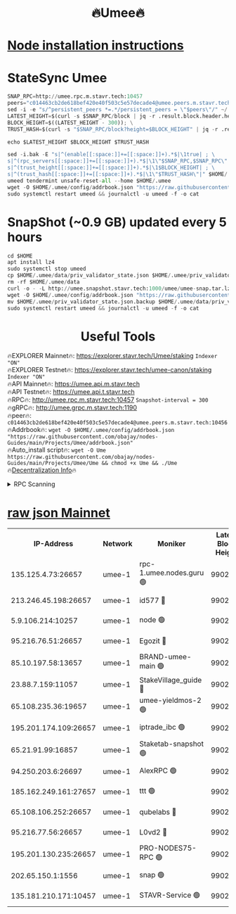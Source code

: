 <h1 align="center"> 🔥Umee🔥</h1>


[Node installation instructions](https://github.com/obajay/nodes-Guides/tree/main/Projects/Umee)
=
# StateSync Umee
```python
SNAP_RPC=http://umee.rpc.m.stavr.tech:10457
peers="c014463cb2de618bef420e40f503c5e57decade4@umee.peers.m.stavr.tech:10456"
sed -i -e "s/^persistent_peers *=.*/persistent_peers = \"$peers\"/" ~/.umee/config/config.toml
LATEST_HEIGHT=$(curl -s $SNAP_RPC/block | jq -r .result.block.header.height); \
BLOCK_HEIGHT=$((LATEST_HEIGHT - 300)); \
TRUST_HASH=$(curl -s "$SNAP_RPC/block?height=$BLOCK_HEIGHT" | jq -r .result.block_id.hash)

echo $LATEST_HEIGHT $BLOCK_HEIGHT $TRUST_HASH

sed -i.bak -E "s|^(enable[[:space:]]+=[[:space:]]+).*$|\1true| ; \
s|^(rpc_servers[[:space:]]+=[[:space:]]+).*$|\1\"$SNAP_RPC,$SNAP_RPC\"| ; \
s|^(trust_height[[:space:]]+=[[:space:]]+).*$|\1$BLOCK_HEIGHT| ; \
s|^(trust_hash[[:space:]]+=[[:space:]]+).*$|\1\"$TRUST_HASH\"|" $HOME/.umee/config/config.toml
umeed tendermint unsafe-reset-all --home $HOME/.umee
wget -O $HOME/.umee/config/addrbook.json "https://raw.githubusercontent.com/obajay/nodes-Guides/main/Projects/Umee/addrbook.json"
sudo systemctl restart umeed && journalctl -u umeed -f -o cat
```
# SnapShot (~0.9 GB) updated every 5 hours
```python
cd $HOME
apt install lz4
sudo systemctl stop umeed
cp $HOME/.umee/data/priv_validator_state.json $HOME/.umee/priv_validator_state.json.backup
rm -rf $HOME/.umee/data
curl -o - -L http://umee.snapshot.stavr.tech:1000/umee/umee-snap.tar.lz4 | lz4 -c -d - | tar -x -C $HOME/.umee --strip-components 2
wget -O $HOME/.umee/config/addrbook.json "https://raw.githubusercontent.com/obajay/nodes-Guides/main/Projects/Umee/addrbook.json"
mv $HOME/.umee/priv_validator_state.json.backup $HOME/.umee/data/priv_validator_state.json
sudo systemctl restart umeed && journalctl -u umeed -f -o cat
```
 <h1 align="center"> Useful Tools</h1>

🔥EXPLORER Mainnet🔥:      https://explorer.stavr.tech/Umee/staking             `Indexer "ON"` \
🔥EXPLORER Testnet🔥:        https://explorer.stavr.tech/umee-canon/staking      `Indexer "ON"` \
🔥API Mainnet🔥:                   https://umee.api.m.stavr.tech \
🔥API Testnet🔥:                     https://umee.api.t.stavr.tech \
🔥RPC🔥:                                   http://umee.rpc.m.stavr.tech:10457                     `Snapshot-interval = 300` \
🔥gRPC🔥:                              http://umee.grpc.m.stavr.tech:1190 \
🔥peer🔥:                     `c014463cb2de618bef420e40f503c5e57decade4@umee.peers.m.stavr.tech:10456` \
🔥Addrbook🔥:    ```wget -O $HOME/.umee/config/addrbook.json "https://raw.githubusercontent.com/obajay/nodes-Guides/main/Projects/Umee/addrbook.json"``` \
🔥Auto_install script🔥: ```wget -O Ume https://raw.githubusercontent.com/obajay/nodes-Guides/main/Projects/Umee/Ume && chmod +x Ume && ./Ume``` \
🔥[Decentralization Info](https://github.com/obajay/StateSync-snapshots/tree/main/Projects/Umee/Decentralization)🔥

<details>
<summary>RPC Scanning</summary>

<h2 align="center"> We scan nodes in real time every 4 hours. And we provide the final result of RPC endpoints.
We cannot influence the operation of these nodes in any way. </h2>


```python
If Voting Power is higher than 0 --> then the Node is a validator of the network and may be subject to attack and be a potential threat to the chain.
```
```python
We marked such validators with a red symbol
```

</details>

[raw json Mainnet](https://rpc-check.umeem.stavr.tech/umeem/rpc-umeem-result.json)
=



<table><tr><th>IP-Address</th><th>Network</th><th>Moniker</th><th>Latest Block Height</th><th>Earliest Block Height</th><th>Catching Up</th><th>Tx Index</th><th>Voting Power</th><th>Scan Time</th></tr><tr><td>135.125.4.73:26657</td><td>umee-1</td><td>rpc-1.umee.nodes.guru 🟢</td><td>9902500</td><td>5167386</td><td>False</td><td>on</td><td>0</td><td>2023-12-29T21:05:08.917901925UTC</td></tr><tr><td>213.246.45.198:26657</td><td>umee-1</td><td>id577 🔴</td><td>9902485</td><td>7100001</td><td>False</td><td>on</td><td>35108346</td><td>2023-12-29T21:03:40.701670437UTC</td></tr><tr><td>5.9.106.214:10257</td><td>umee-1</td><td>node 🟢</td><td>9902495</td><td>7942001</td><td>False</td><td>on</td><td>0</td><td>2023-12-29T21:04:37.631895276UTC</td></tr><tr><td>95.216.76.51:26657</td><td>umee-1</td><td>Egozit 🔴</td><td>9902500</td><td>8262001</td><td>False</td><td>off</td><td>38103212</td><td>2023-12-29T21:05:08.585623516UTC</td></tr><tr><td>85.10.197.58:13657</td><td>umee-1</td><td>BRAND-umee-main 🟢</td><td>9902488</td><td>8427832</td><td>False</td><td>on</td><td>0</td><td>2023-12-29T21:03:57.698198461UTC</td></tr><tr><td>23.88.7.159:11057</td><td>umee-1</td><td>StakeVillage_guide 🔴</td><td>9902493</td><td>9137726</td><td>False</td><td>on</td><td>1411375</td><td>2023-12-29T21:04:30.022707859UTC</td></tr><tr><td>65.108.235.36:19657</td><td>umee-1</td><td>umee-yieldmos-2 🟢</td><td>9902477</td><td>9575548</td><td>False</td><td>on</td><td>0</td><td>2023-12-29T21:02:55.308918655UTC</td></tr><tr><td>195.201.174.109:26657</td><td>umee-1</td><td>iptrade_ibc 🟢</td><td>9902490</td><td>9686001</td><td>False</td><td>on</td><td>0</td><td>2023-12-29T21:04:06.477437800UTC</td></tr><tr><td>65.21.91.99:16857</td><td>umee-1</td><td>Staketab-snapshot 🟢</td><td>9902490</td><td>9721001</td><td>False</td><td>off</td><td>0</td><td>2023-12-29T21:04:08.899925041UTC</td></tr><tr><td>94.250.203.6:26697</td><td>umee-1</td><td>AlexRPC 🟢</td><td>9902484</td><td>9722001</td><td>False</td><td>on</td><td>0</td><td>2023-12-29T21:03:51.350451908UTC</td></tr><tr><td>185.162.249.161:27657</td><td>umee-1</td><td>ttt 🟢</td><td>9902493</td><td>9733423</td><td>False</td><td>on</td><td>0</td><td>2023-12-29T21:04:25.661228168UTC</td></tr><tr><td>65.108.106.252:26657</td><td>umee-1</td><td>qubelabs 🔴</td><td>9902488</td><td>9761001</td><td>False</td><td>on</td><td>36584270</td><td>2023-12-29T21:03:58.012448673UTC</td></tr><tr><td>95.216.77.56:26657</td><td>umee-1</td><td>L0vd2 🔴</td><td>9902503</td><td>9802503</td><td>False</td><td>off</td><td>37241227</td><td>2023-12-29T21:05:26.041267011UTC</td></tr><tr><td>195.201.130.235:26657</td><td>umee-1</td><td>PRO-NODES75-RPC 🟢</td><td>9902494</td><td>9851444</td><td>False</td><td>on</td><td>0</td><td>2023-12-29T21:04:32.339996350UTC</td></tr><tr><td>202.65.150.1:1556</td><td>umee-1</td><td>snap 🟢</td><td>9902494</td><td>9896907</td><td>False</td><td>on</td><td>0</td><td>2023-12-29T21:04:33.251944535UTC</td></tr><tr><td>135.181.210.171:10457</td><td>umee-1</td><td>STAVR-Service 🟢</td><td>9902501</td><td>9900001</td><td>False</td><td>on</td><td>0</td><td>2023-12-29T21:05:15.471317338UTC</td></tr></table>

